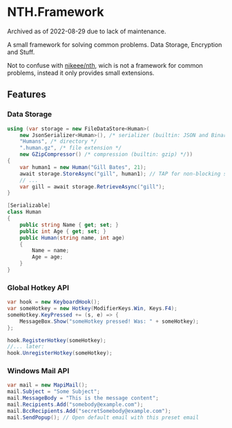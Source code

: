 # NTH.Framework

Archived as of 2022-08-29 due to lack of maintenance.

A small framework for solving common problems. Data Storage, Encryption and Stuff.

Not to confuse with [nikeee/nth](https://github.com/nikeee/nth), wich is not a framework for common problems, instead it only provides small extensions.


## Features

### Data Storage
```C#
using (var storage = new FileDataStore<Human>(
    new JsonSerializer<Human>(), /* serializer (builtin: JSON and Binary) */
    "Humans", /* directory */
    ".human.gz", /* file extension */
    new GZipCompressor() /* compression (builtin: gzip) */))
{
    var human1 = new Human("Gill Bates", 21);
    await storage.StoreAsync("gill", human1); // TAP for non-blocking storage
    // ...
    var gill = await storage.RetrieveAsync("gill");
}

[Serializable]
class Human
{
    public string Name { get; set; }
    public int Age { get; set; }
    public Human(string name, int age)
    {
        Name = name;
        Age = age;
    }
}
```

### Global Hotkey API
```C#
var hook = new KeyboardHook();
var someHotkey = new Hotkey(ModifierKeys.Win, Keys.F4);
someHotkey.KeyPressed += (s, e) => {
    MessageBox.Show("someHotkey pressed! Was: " + someHotkey);
};

hook.RegisterHotkey(someHotkey);
//... later:
hook.UnregisterHotkey(someHotkey);
```


### Windows Mail API
```C#
var mail = new MapiMail();
mail.Subject = "Some Subject";
mail.MessageBody = "This is the message content";
mail.Recipients.Add("somebody@example.com");
mail.BccRecipients.Add("secretSomebody@example.com");
mail.SendPopup(); // Open default email with this preset email
```

